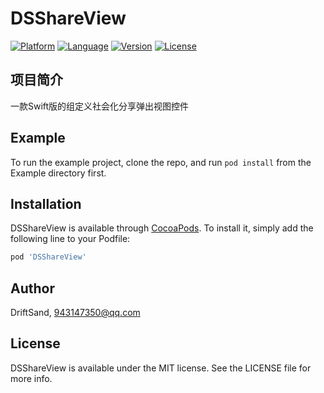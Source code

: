 # DSShareView

[![Platform](https://img.shields.io/badge/platform-iOS-red.svg)](http://cocoapods.org/pods/DSShareView)
[![Language](https://img.shields.io/badge/language-Swift-orange.svg)](https://travis-ci.org/943147350@qq.com/DSShareView)
[![Version](https://img.shields.io/badge/version-1.0.2-brightgreen.svg)](http://cocoapods.org/pods/DSShareView)
[![License](hhttps://img.shields.io/badge/license-MIT%20LICENSE-brightgreen.svg)](http://cocoapods.org/pods/DSShareView)

## 项目简介

一款Swift版的组定义社会化分享弹出视图控件

## Example

To run the example project, clone the repo, and run `pod install` from the Example directory first.

## Installation

DSShareView is available through [CocoaPods](http://cocoapods.org). To install
it, simply add the following line to your Podfile:

```ruby
pod 'DSShareView'
```

## Author

DriftSand, 943147350@qq.com

## License

DSShareView is available under the MIT license. See the LICENSE file for more info.
